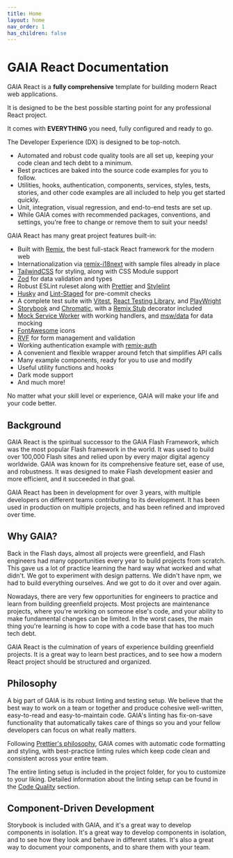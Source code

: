```yaml
---
title: Home
layout: home
nav_order: 1
has_children: false
---
```


# GAIA React Documentation

GAIA React is a **fully comprehensive** template for building modern React web applications.

It is designed to be the best possible starting point for any professional React project.

It comes with **EVERYTHING** you need, fully configured and ready to go.

The Developer Experience (DX) is designed to be top-notch.

- Automated and robust code quality tools are all set up, keeping your code clean and tech debt to a minimum.
- Best practices are baked into the source code examples for you to follow.
- Utilities, hooks, authentication, components, services, styles, tests, stories, and other code examples are all included to help you get started quickly.
- Unit, integration, visual regression, and end-to-end tests are set up.
- While GAIA comes with recommended packages, conventions, and settings, you're free to change or remove them to suit your needs!

GAIA React has many great project features built-in:

- Built with [Remix](https://remix.run/), the best full-stack React framework for the modern web
- Internationalization via [remix-i18next](https://github.com/sergiodxa/remix-i18next) with sample files already in place
- [TailwindCSS](https://tailwindcss.com/) for styling, along with CSS Module support
- [Zod](https://zod.dev/) for data validation and types
- Robust ESLint ruleset along with [Prettier](https://prettier.io/) and [Stylelint](https://stylelint.io/)
- [Husky](https://typicode.github.io/husky/) and [Lint-Staged](https://github.com/lint-staged/lint-staged) for pre-commit checks
- A complete test suite with [Vitest](https://vitest.dev), [React Testing Library](https://testing-library.com/docs/react-testing-library/intro/), and [PlayWright](https://playwright.dev/docs/intro)
- [Storybook](https://storybook.js.org/) and [Chromatic](https://chromatic.com/), with a [Remix Stub](https://remix.run/docs/en/main/utils/create-remix-stub) decorator included
- [Mock Service Worker](https://mswjs.io/) with working handlers, and [msw/data](https://github.com/mswjs/data) for data mocking
- [FontAwesome](https://fontawesome.com/) icons
- [RVF](https://www.rvf-js.io/) for form management and validation
- Working authentication example with [remix-auth](https://remix.run/resources/remix-auth)
- A convenient and flexible wrapper around fetch that simplifies API calls
- Many example components, ready for you to use and modify
- Useful utility functions and hooks
- Dark mode support
- And much more!

No matter what your skill level or experience, GAIA will make your life and your code better.

## Background

GAIA React is the spiritual successor to the GAIA Flash Framework, which was the most popular Flash framework in the world. It was used to build over 100,000 Flash sites and relied upon by every major digital agency worldwide. GAIA was known for its comprehensive feature set, ease of use, and robustness. It was designed to make Flash development easier and more efficient, and it succeeded in that goal.

GAIA React has been in development for over 3 years, with multiple developers on different teams contributing to its development. It has been used in production on multiple projects, and has been refined and improved over time.


## Why GAIA?

Back in the Flash days, almost all projects were greenfield, and Flash engineers had many opportunities every year to build projects from scratch. This gave us a lot of practice learning the hard way what worked and what didn't. We got to experiment with design patterns. We didn't have npm, we had to build everything ourselves. And we got to do it over and over again.

Nowadays, there are very few opportunities for engineers to practice and learn from building greenfield projects. Most projects are maintenance projects, where you're working on someone else's code, and your ability to make fundamental changes can be limited. In the worst cases, the main thing you're learning is how to cope with a code base that has too much tech debt.

GAIA React is the culmination of years of experience building greenfield projects. It is a great way to learn best practices, and to see how a modern React project should be structured and organized.

## Philosophy

A big part of GAIA is its robust linting and testing setup. We believe that the best way to work on a team or together and produce cohesive well-written, easy-to-read and easy-to-maintain code. GAIA's linting has fix-on-save functionality that automatically takes care of things so you and your fellow developers can focus on what really matters.

Following [Prettier's philosophy](https://prettier.io/docs/en/why-prettier), GAIA comes with automatic code formatting and styling, with best-practice linting rules which keep code clean and consistent across your entire team.

The entire linting setup is included in the project folder, for you to customize to your liking. Detailed information about the linting setup can be found in the [Code Quality](/tech-stack/code-quality) section.

## Component-Driven Development

Storybook is included with GAIA, and it's a great way to develop components in isolation. It's a great way to develop components in isolation, and to see how they look and behave in different states. It's also a great way to document your components, and to share them with your team.
